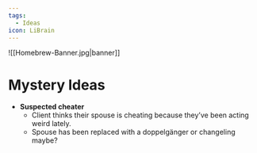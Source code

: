 ```yaml
---
tags:
  - Ideas
icon: LiBrain
---
```


![[Homebrew-Banner.jpg|banner]]

# Mystery Ideas

- **Suspected cheater**
	- Client thinks their spouse is cheating because they’ve been acting weird lately.
	- Spouse has been replaced with a doppelgänger or changeling maybe?
